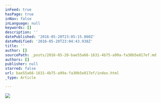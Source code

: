 ```yaml
---
inFeed: true
hasPage: true
inNav: false
inLanguage: null
keywords: []
description: ''
datePublished: '2016-05-20T23:05:15.860Z'
dateModified: '2016-05-20T23:04:43.938Z'
title: ''
author: []
sourcePath: _posts/2016-05-20-bae55a66-1631-4b75-a99a-fa30b5e817ef.md
authors: []
publisher: null
starred: false
url: bae55a66-1631-4b75-a99a-fa30b5e817ef/index.html
_type: Article

---
```

![](https://the-grid-user-content.s3-us-west-2.amazonaws.com/5e386eaa-825d-4942-ac3b-0edd8a2ce354.jpg)